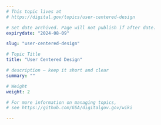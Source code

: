 ```yaml
---
# This topic lives at
# https://digital.gov/topics/user-centered-design

# Set date archived. Page will not publish if after date.
expirydate: "2024-08-09"

slug: "user-centered-design"

# Topic Title
title: "User Centered Design"

# description — keep it short and clear
summary: ""

# Weight
weight: 2

# For more information on managing topics,
# see https://github.com/GSA/digitalgov.gov/wiki

---
```

